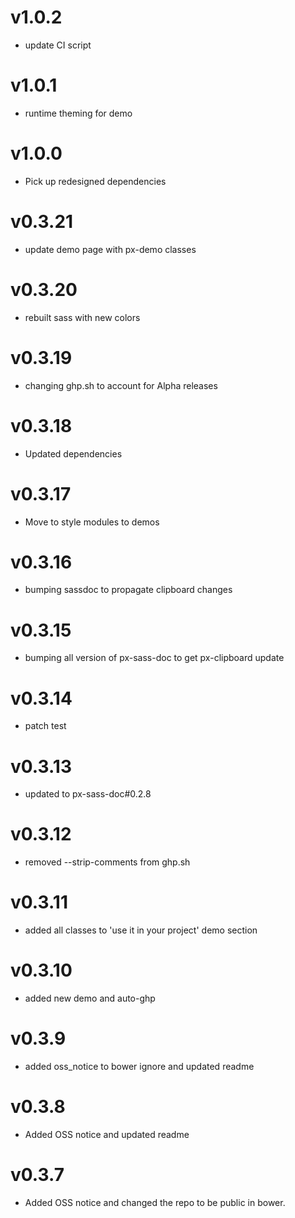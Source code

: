v1.0.2
==================
* update CI script

v1.0.1
==================
* runtime theming for demo

v1.0.0
==================
* Pick up redesigned dependencies

v0.3.21
==================
* update demo page with px-demo classes

v0.3.20
==================
* rebuilt sass with new colors

v0.3.19
==================
* changing ghp.sh to account for Alpha releases

v0.3.18
==================
* Updated dependencies

v0.3.17
==================
* Move to style modules to demos

v0.3.16
==================
* bumping sassdoc to propagate clipboard changes


v0.3.15
==================
* bumping all version of px-sass-doc to get px-clipboard update


v0.3.14
==================
* patch test

v0.3.13
==============================
* updated to px-sass-doc#0.2.8

v0.3.12
==============================
* removed --strip-comments from ghp.sh

v0.3.11
==============================
* added all classes to 'use it in your project' demo section

v0.3.10
==============================
* added new demo and auto-ghp

v0.3.9
==============================
* added oss_notice to bower ignore and updated readme

v0.3.8
==============================
* Added OSS notice and updated readme

v0.3.7
==============================
* Added OSS notice and changed the repo to be public in bower.
